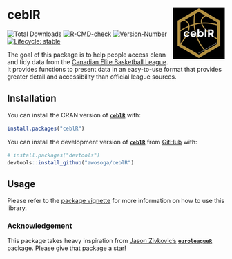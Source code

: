 
<!-- README.md is generated from README.Rmd. Please edit that file -->

# ceblR <a href="https://awosoga.github.io/ceblR/"><img src="man/figures/logo.png" align="right" height="120" alt="ceblR website" /></a>

<!-- badges: start -->
![Total Downloads](https://cranlogs.r-pkg.org/badges/grand-total/ceblR)
[![R-CMD-check](https://github.com/awosoga/ceblR/actions/workflows/R-CMD-check.yaml/badge.svg)](https://github.com/awosoga/ceblR/actions/workflows/R-CMD-check.yaml)
[![Version-Number](https://img.shields.io/github/r-package/v/awosoga/ceblR?label=ceblR)](https://github.com/awosoga/ceblR)
[![Lifecycle:
stable](https://img.shields.io/badge/lifecycle-stable-green.svg)](https://lifecycle.r-lib.org/articles/stages.html#stable)
<!-- badges: end -->

The goal of this package is to help people access clean and tidy data
from the [Canadian Elite Basketball League](https://www.cebl.ca/). It
provides functions to present data in an easy-to-use format that
provides greater detail and accessibility than official league sources.

## Installation

You can install the CRAN version of
[**`ceblR`**](https://CRAN.R-project.org/package=ceblR) with:

``` r
install.packages("ceblR")
```

You can install the development version of
[**`ceblR`**](https://github.com/awosoga/ceblR) from
[GitHub](https://github.com/awosoga/ceblR) with:

``` r
# install.packages("devtools")
devtools::install_github("awosoga/ceblR")
```

## Usage

Please refer to the [package
vignette](https://awosoga.github.io/ceblR/articles/ceblR-how-to-use.html)
for more information on how to use this library.

### Acknowledgement

This package takes heavy inspiration from [Jason
Zivkovic’s](https://github.com/JaseZiv/)
[**`euroleagueR`**](https://github.com/JaseZiv/euroleagueR/) package.
Please give that package a star!
